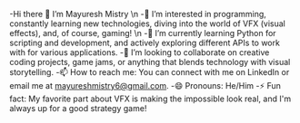 -Hi there 👋 I’m Mayuresh Mistry \n
-👀 I’m interested in programming, constantly learning new technologies, diving into the world of VFX (visual effects), and, of course, gaming! \n
-🌱 I’m currently learning Python for scripting and development, and actively exploring different APIs to work with for various applications.
-💞️ I’m looking to collaborate on creative coding projects, game jams, or anything that blends technology with visual storytelling.
-📫 How to reach me: You can connect with me on LinkedIn or email me at mayureshmistry6@gmail.com.
-😄 Pronouns: He/Him
-⚡ Fun fact: My favorite part about VFX is making the impossible look real, and I'm always up for a good strategy game!

<!---
Mayuresh-M16/Mayuresh-M16 is a ✨ special ✨ repository because its `README.md` (this file) appears on your GitHub profile.
You can click the Preview link to take a look at your changes.
--->
